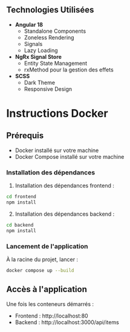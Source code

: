 ## Technologies Utilisées

- **Angular 18**
  - Standalone Components
  - Zoneless Rendering
  - Signals
  - Lazy Loading
- **NgRx Signal Store**
  - Entity State Management
  - rxMethod pour la gestion des effets
- **SCSS**
  - Dark Theme
  - Responsive Design

# Instructions Docker

## Prérequis

- Docker installé sur votre machine
- Docker Compose installé sur votre machine

### Installation des dépendances

1. Installation des dépendances frontend :

```bash
cd frontend
npm install
```

2. Installation des dépendances backend :

```bash
cd backend
npm install
```

### Lancement de l'application

À la racine du projet, lancer :

```bash
docker compose up --build
```

## Accès à l'application

Une fois les conteneurs démarrés :

- Frontend : http://localhost:80
- Backend : http://localhost:3000/api/items
